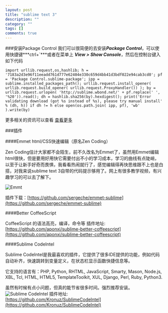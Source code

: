 ```yaml
---
layout: post
title: "sublime text 3"
description: ""
category: ""
tags: []
comments: true
---
```


###安装Package Control
我们可以很简便的去安装***Package Control***，可以使用快捷键***ctrl+`***或者在菜单上 ***View > Show Console***，然后在控制台键入如下代码

```
import urllib.request,os,hashlib; h = '7183a2d3e96f11eeadd761d777e62404e330c659d4bb41d3bdf022e94cab3cd0'; pf = 'Package Control.sublime-package'; ipp = sublime.installed_packages_path(); urllib.request.install_opener( urllib.request.build_opener( urllib.request.ProxyHandler()) ); by = urllib.request.urlopen( 'http://sublime.wbond.net/' + pf.replace(' ', '%20')).read(); dh = hashlib.sha256(by).hexdigest(); print('Error validating download (got %s instead of %s), please try manual install' % (dh, h)) if dh != h else open(os.path.join( ipp, pf), 'wb' ).write(by)
```
更多相关的资讯可以查看
[查看更多](https://sublime.wbond.net/installation)

###插件

####Emmet html/CSS快速编辑（原名Zen Coding）

Zen Coding估计大家都不会陌生，前不久改名为Emmet了，虽然用Emmet编辑html很快，但是要用好用快它需要付出不小的学习成本，学习的曲线有点陡峭，以至于让新手好奇而畏惧，我看看热闹就行了，感觉编辑得再快思维跟不上也是白搭，对我来说sublime text 3自带的代码提示够用了。网上有很多教学视频，有兴趣学习的可以去了解下。

![Emmt](http://img.hb.aicdn.com/e413abeb1bed993da92812c035da2d1736b8f38a1eb7b-QOvdcI_fw658)

插件下载：[https://github.com/sergeche/emmet-sublime](https://github.com/sergeche/emmet-sublime)

####Better CoffeeScript

CoffeeScript 的语法高亮，编译，命令等
插件地址: [https://github.com/aponxi/sublime-better-coffeescript](https://github.com/aponxi/sublime-better-coffeescript)

####Sublime CodeIntel

Sublime CodeIntel是我最喜欢的插件，它提供了很多IDE提供的功能，例如代码自动补齐，快速跳转到变量定义，在状态栏显示函数快捷信息等。

它支持的语言有：PHP, Python, RHTML, JavaScript, Smarty, Mason, Node.js, XBL, Tcl, HTML, HTML5, TemplateToolkit, XUL, Django, Perl, Ruby, Python3.

虽然有时候有点小问题，但真的能节省很多时间。强烈推荐安装。
![Sublime CodeIntel](http://img.hb.aicdn.com/b453b5b834f0219599ee2cabaeb4be0cd20f52f77500-BA2JWN_fw658)
插件地址: [https://github.com/Kronuz/SublimeCodeIntel](https://github.com/Kronuz/SublimeCodeIntel)